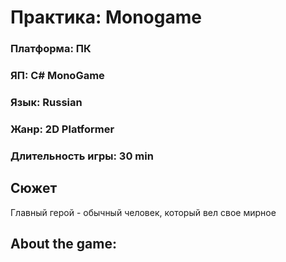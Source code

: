 # Практика: Monogame

### Платформа: **ПК**
### ЯП: **C# MonoGame**
### Язык: **Russian**
### Жанр: **2D Platformer**
### Длительность игры: **30 min**

## Сюжет
Главный герой - обычный человек, который вел свое мирное
## About the game:

